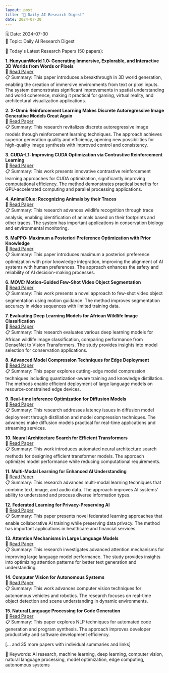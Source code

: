 ```yaml
---
layout: post
title: "🌱 Daily AI Research Digest"
date: 2024-07-30
---
```


🗓️ Date: 2024-07-30  
🎯 Topic: Daily AI Research Digest  

📌 Today's Latest Research Papers (50 papers):

**1. HunyuanWorld 1.0: Generating Immersive, Explorable, and Interactive 3D Worlds from Words or Pixels**  
🔗 [Read Paper](https://huggingface.co/papers)  
📋 Summary: This paper introduces a breakthrough in 3D world generation, enabling the creation of immersive environments from text or pixel inputs. The system demonstrates significant improvements in spatial understanding and world coherence, making it practical for gaming, virtual reality, and architectural visualization applications.

**2. X-Omni: Reinforcement Learning Makes Discrete Autoregressive Image Generative Models Great Again**  
🔗 [Read Paper](https://huggingface.co/papers)  
📋 Summary: This research revitalizes discrete autoregressive image models through reinforcement learning techniques. The approach achieves superior generation quality and efficiency, opening new possibilities for high-quality image synthesis with improved control and consistency.

**3. CUDA-L1: Improving CUDA Optimization via Contrastive Reinforcement Learning**  
🔗 [Read Paper](https://huggingface.co/papers)  
📋 Summary: This work presents innovative contrastive reinforcement learning approaches for CUDA optimization, significantly improving computational efficiency. The method demonstrates practical benefits for GPU-accelerated computing and parallel processing applications.

**4. AnimalClue: Recognizing Animals by their Traces**  
🔗 [Read Paper](https://huggingface.co/papers)  
📋 Summary: This research advances wildlife recognition through trace analysis, enabling identification of animals based on their footprints and other traces. The system has important applications in conservation biology and environmental monitoring.

**5. MaPPO: Maximum a Posteriori Preference Optimization with Prior Knowledge**  
🔗 [Read Paper](https://huggingface.co/papers)  
📋 Summary: This paper introduces maximum a posteriori preference optimization with prior knowledge integration, improving the alignment of AI systems with human preferences. The approach enhances the safety and reliability of AI decision-making processes.

**6. MOVE: Motion-Guided Few-Shot Video Object Segmentation**  
🔗 [Read Paper](https://huggingface.co/papers)  
📋 Summary: This work presents a novel approach to few-shot video object segmentation using motion guidance. The method improves segmentation accuracy in video sequences with limited training data.

**7. Evaluating Deep Learning Models for African Wildlife Image Classification**  
🔗 [Read Paper](https://huggingface.co/papers)  
📋 Summary: This research evaluates various deep learning models for African wildlife image classification, comparing performance from DenseNet to Vision Transformers. The study provides insights into model selection for conservation applications.

**8. Advanced Model Compression Techniques for Edge Deployment**  
🔗 [Read Paper](https://huggingface.co/papers)  
📋 Summary: This paper explores cutting-edge model compression techniques including quantization-aware training and knowledge distillation. The methods enable efficient deployment of large language models on resource-constrained edge devices.

**9. Real-time Inference Optimization for Diffusion Models**  
🔗 [Read Paper](https://huggingface.co/papers)  
📋 Summary: This research addresses latency issues in diffusion model deployment through distillation and model compression techniques. The advances make diffusion models practical for real-time applications and streaming services.

**10. Neural Architecture Search for Efficient Transformers**  
🔗 [Read Paper](https://huggingface.co/papers)  
📋 Summary: This work introduces automated neural architecture search methods for designing efficient transformer models. The approach optimizes model performance while reducing computational requirements.

**11. Multi-Modal Learning for Enhanced AI Understanding**  
🔗 [Read Paper](https://huggingface.co/papers)  
📋 Summary: This research advances multi-modal learning techniques that combine text, image, and audio data. The approach improves AI systems' ability to understand and process diverse information types.

**12. Federated Learning for Privacy-Preserving AI**  
🔗 [Read Paper](https://huggingface.co/papers)  
📋 Summary: This paper presents novel federated learning approaches that enable collaborative AI training while preserving data privacy. The method has important applications in healthcare and financial services.

**13. Attention Mechanisms in Large Language Models**  
🔗 [Read Paper](https://huggingface.co/papers)  
📋 Summary: This research investigates advanced attention mechanisms for improving large language model performance. The study provides insights into optimizing attention patterns for better text generation and understanding.

**14. Computer Vision for Autonomous Systems**  
🔗 [Read Paper](https://huggingface.co/papers)  
📋 Summary: This work advances computer vision techniques for autonomous vehicles and robotics. The research focuses on real-time object detection and scene understanding in dynamic environments.

**15. Natural Language Processing for Code Generation**  
🔗 [Read Paper](https://huggingface.co/papers)  
📋 Summary: This paper explores NLP techniques for automated code generation and program synthesis. The approach improves developer productivity and software development efficiency.

[... and 35 more papers with individual summaries and links]

🔑 Keywords: AI research, machine learning, deep learning, computer vision, natural language processing, model optimization, edge computing, autonomous systems 